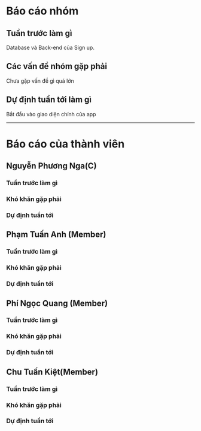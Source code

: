 # Báo cáo nhóm

## Tuần trước làm gì
Database và Back-end của Sign up.

## Các vấn đề nhóm gặp phải
Chưa gặp vấn đề gì quá lớn

## Dự định tuần tới làm gì
Bắt đầu vào giao diện chính của app

---

# Báo cáo của thành viên

## Nguyễn Phương Nga(C)

### Tuần trước làm gì


### Khó khăn gặp phải


### Dự định tuần tới


## Phạm Tuấn Anh (Member)

### Tuần trước làm gì


### Khó khăn gặp phải


### Dự định tuần tới


## Phí Ngọc Quang (Member)

### Tuần trước làm gì


### Khó khăn gặp phải


### Dự định tuần tới


## Chu Tuấn Kiệt(Member)

### Tuần trước làm gì


### Khó khăn gặp phải


### Dự định tuần tới

